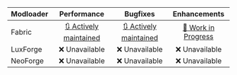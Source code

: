 | Modloader | Performance | Bugfixes | Enhancements |
| --- | :---: | :---: | :---: |
| Fabric | [🔃 Actively maintained](fabric/optimizations.md) | [🔃 Actively maintained](fabric/fixes.md) | [🚧 Work in Progress](fabric/enhancements.md) |
| LuxForge | ❌ Unavailable | ❌ Unavailable | ❌ Unavailable |
| NeoForge | ❌ Unavailable | ❌ Unavailable | ❌ Unavailable |
